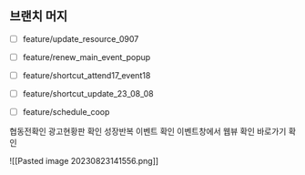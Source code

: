 


## 브랜치 머지

- [ ] feature/update_resource_0907
- [ ] feature/renew_main_event_popup 
- [ ] feature/shortcut_attend17_event18
- [ ] feature/shortcut_update_23_08_08
- [ ] feature/schedule_coop





협동전확인
광고현황판 확인
성장반복 이벤트 확인
이벤트창에서 웹뷰 확인
바로가기 확인





![[Pasted image 20230823141556.png]]